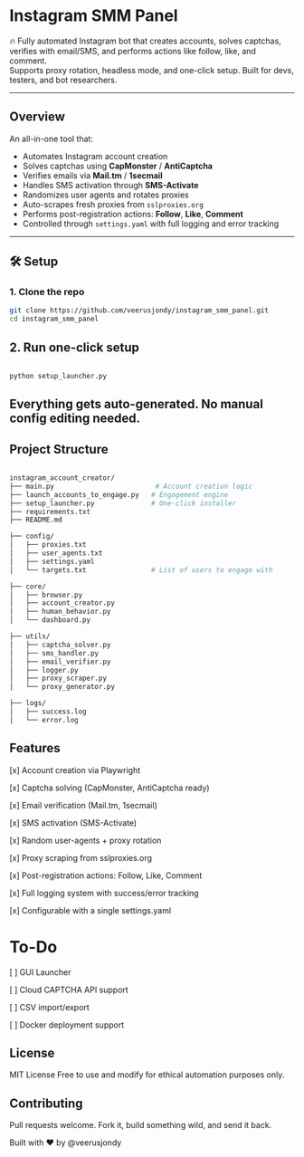 # Instagram SMM Panel

🔥 Fully automated Instagram bot that creates accounts, solves captchas, verifies with email/SMS, and performs actions like follow, like, and comment.  
Supports proxy rotation, headless mode, and one-click setup. Built for devs, testers, and bot researchers.

---

## Overview

An all-in-one tool that:

- Automates Instagram account creation
- Solves captchas using **CapMonster** / **AntiCaptcha**
- Verifies emails via **Mail.tm** / **1secmail**
- Handles SMS activation through **SMS-Activate**
- Randomizes user agents and rotates proxies
- Auto-scrapes fresh proxies from `sslproxies.org`
- Performs post-registration actions: **Follow**, **Like**, **Comment**
- Controlled through `settings.yaml` with full logging and error tracking

---

## 🛠️ Setup

### 1. Clone the repo

```bash
git clone https://github.com/veerusjondy/instagram_smm_panel.git
cd instagram_smm_panel

```

## 2. Run one-click setup

```bash

python setup_launcher.py

```

## Everything gets auto-generated. No manual config editing needed.


## Project Structure

```bash

instagram_account_creator/
├── main.py                         # Account creation logic
├── launch_accounts_to_engage.py   # Engagement engine
├── setup_launcher.py              # One-click installer
├── requirements.txt
├── README.md

├── config/
│   ├── proxies.txt
│   ├── user_agents.txt
│   ├── settings.yaml
│   └── targets.txt                # List of users to engage with

├── core/
│   ├── browser.py
│   ├── account_creator.py
│   ├── human_behavior.py
│   └── dashboard.py

├── utils/
│   ├── captcha_solver.py
│   ├── sms_handler.py
│   ├── email_verifier.py
│   ├── logger.py
│   ├── proxy_scraper.py
│   └── proxy_generator.py

├── logs/
│   ├── success.log
│   └── error.log

```


## Features

[x] Account creation via Playwright

[x] Captcha solving (CapMonster, AntiCaptcha ready)

[x] Email verification (Mail.tm, 1secmail)

[x] SMS activation (SMS-Activate)

[x] Random user-agents + proxy rotation

[x] Proxy scraping from sslproxies.org

[x] Post-registration actions: Follow, Like, Comment

[x] Full logging system with success/error tracking

[x] Configurable with a single settings.yaml


# To-Do

[ ] GUI Launcher

[ ] Cloud CAPTCHA API support

[ ] CSV import/export

[ ] Docker deployment support


## License

MIT License
Free to use and modify for ethical automation purposes only.


## Contributing

Pull requests welcome.
Fork it, build something wild, and send it back.


Built with ❤️ by @veerusjondy